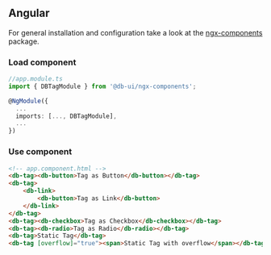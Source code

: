 ## Angular

For general installation and configuration take a look at the [ngx-components](https://www.npmjs.com/package/@db-ui/ngx-components) package.

### Load component

```ts app.module.ts
//app.module.ts
import { DBTagModule } from '@db-ui/ngx-components';

@NgModule({
  ...
  imports: [..., DBTagModule],
  ...
})

```

### Use component

```html app.component.html
<!-- app.component.html -->
<db-tag><db-button>Tag as Button</db-button></db-tag>
<db-tag>
	<db-link>
		<db-button>Tag as Link</db-button>
	</db-link>
</db-tag>
<db-tag><db-checkbox>Tag as Checkbox</db-checkbox></db-tag>
<db-tag><db-radio>Tag as Radio</db-radio></db-tag>
<db-tag>Static Tag</db-tag>
<db-tag [overflow]="true"><span>Static Tag with overflow</span></db-tag>
```
